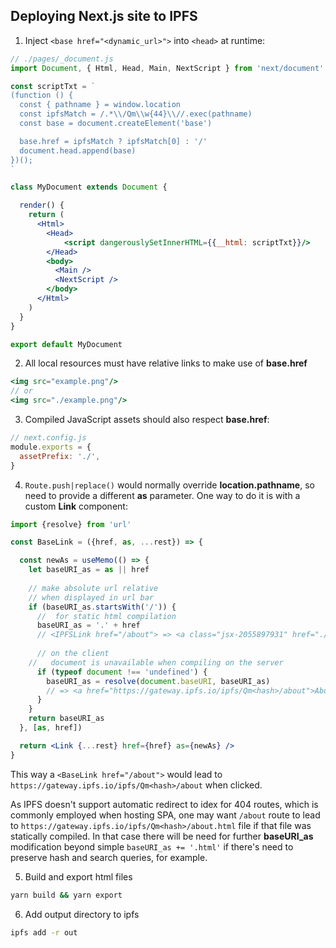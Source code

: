 ## Deploying Next.js site to IPFS

1. Inject `<base href="<dynamic_url>">` into `<head>` at runtime:

```jsx
// ./pages/_document.js
import Document, { Html, Head, Main, NextScript } from 'next/document'

const scriptTxt = `
(function () {
  const { pathname } = window.location
  const ipfsMatch = /.*\\/Qm\\w{44}\\//.exec(pathname)
  const base = document.createElement('base')

  base.href = ipfsMatch ? ipfsMatch[0] : '/'
  document.head.append(base)
})();
`

class MyDocument extends Document {

  render() {
    return (
      <Html>
        <Head>
            <script dangerouslySetInnerHTML={{__html: scriptTxt}}/>
        </Head>
        <body>
          <Main />
          <NextScript />
        </body>
      </Html>
    )
  }
}

export default MyDocument
```

2. All local resources must have relative links to make use of **base.href**

```jsx
<img src="example.png"/>
// or
<img src="./example.png"/>
```

3. Compiled JavaScript assets should also respect **base.href**:

```js
// next.config.js
module.exports = {
  assetPrefix: './',
}
```

4. `Route.push|replace()` would normally override **location.pathname**, so need to provide a different **as** parameter.
One way to do it is with a custom  **Link** component:

```jsx
import {resolve} from 'url'

const BaseLink = ({href, as, ...rest}) => {

  const newAs = useMemo(() => {
    let baseURI_as = as || href
  
    // make absolute url relative
    // when displayed in url bar
    if (baseURI_as.startsWith('/')) {
      //  for static html compilation
      baseURI_as = '.' + href
      // <IPFSLink href="/about"> => <a class="jsx-2055897931" href="./about">About</a>
  
      // on the client
    //   document is unavailable when compiling on the server
      if (typeof document !== 'undefined') {
        baseURI_as = resolve(document.baseURI, baseURI_as)
        // => <a href="https://gateway.ipfs.io/ipfs/Qm<hash>/about">About</a>
      }
    }
    return baseURI_as
  }, [as, href])

  return <Link {...rest} href={href} as={newAs} />
}
```

This way a `<BaseLink href="/about">` would lead to `https://gateway.ipfs.io/ipfs/Qm<hash>/about` when clicked.

As IPFS doesn't support automatic redirect to idex for 404 routes, which is commonly employed when hosting SPA, one may want `/about` route to lead to `https://gateway.ipfs.io/ipfs/Qm<hash>/about.html` file if that file was statically compiled. In that case there will be need for further **baseURI_as** modification beyond simple `baseURI_as += '.html'` if there's need to preserve hash and search queries, for example.

5. Build and export html files

```sh
yarn build && yarn export
```

6. Add output directory to ipfs

```sh
ipfs add -r out
```